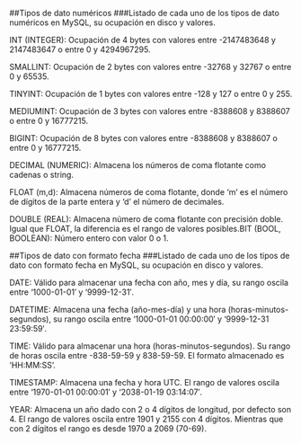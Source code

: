 ##Tipos de dato numéricos
###Listado de cada uno de los tipos de dato numéricos en MySQL, su ocupación en disco y valores.

INT (INTEGER): Ocupación de 4 bytes con valores entre -2147483648 y 2147483647 o entre 0 y 4294967295.

SMALLINT: Ocupación de 2 bytes con valores entre -32768 y 32767 o entre 0 y 65535.

TINYINT: Ocupación de 1 bytes con valores entre -128 y 127 o entre 0 y 255.

MEDIUMINT: Ocupación de 3 bytes con valores entre -8388608 y 8388607 o entre 0 y 16777215.

BIGINT: Ocupación de 8 bytes con valores entre -8388608 y 8388607 o entre 0 y 16777215.

DECIMAL (NUMERIC): Almacena los números de coma flotante como cadenas o string.

FLOAT (m,d): Almacena números de coma flotante, donde ‘m’ es el número de dígitos de la parte entera y ‘d’ el número
de decimales.

DOUBLE (REAL): Almacena número de coma flotante con precisión doble. Igual que FLOAT, la diferencia es el rango 
de valores posibles.BIT (BOOL, BOOLEAN): Número entero con valor 0 o 1.

##Tipos de dato con formato fecha
###Listado de cada uno de los tipos de dato con formato fecha en MySQL, su ocupación en disco y valores.

DATE: Válido para almacenar una fecha con año, mes y día, su rango oscila entre  ‘1000-01-01′ y ‘9999-12-31′.

DATETIME: Almacena una fecha (año-mes-día) y una hora (horas-minutos-segundos), su rango oscila entre 
‘1000-01-01 00:00:00′ y ‘9999-12-31 23:59:59′.

TIME: Válido para almacenar una hora (horas-minutos-segundos). Su rango de horas oscila entre -838-59-59 y 838-59-59. 
El formato almacenado es ‘HH:MM:SS’.

TIMESTAMP: Almacena una fecha y hora UTC. El rango de valores oscila entre ‘1970-01-01 00:00:01′ y ‘2038-01-19 03:14:07′.

YEAR: Almacena un año dado con 2 o 4 dígitos de longitud, por defecto son 4. El rango de valores oscila entre 1901 y
2155 con 4 dígitos. Mientras que con 2 dígitos el rango es desde 1970 a 2069  (70-69).
